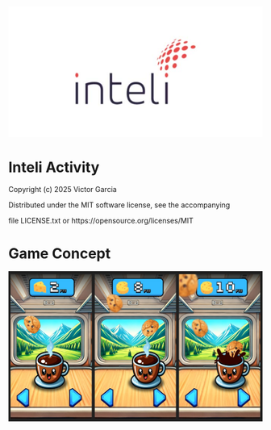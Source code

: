  ![inteli](/faculdade-inteli.jpg)

# Inteli Activity

<p> Copyright (c) 2025 Victor Garcia </p>
<p> Distributed under the MIT software license, see the accompanying </p>
<p> file LICENSE.txt or https://opensource.org/licenses/MIT </p>

# Game Concept

 ![concept](/imagem.jpg)
